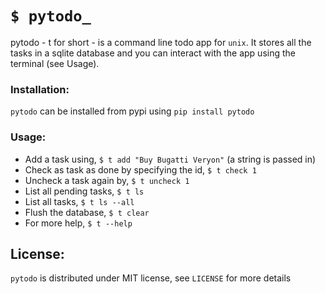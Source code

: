 `$ pytodo_`
============

pytodo - t for short - is a command line todo app for `unix`. It stores all the tasks in a sqlite database and you can interact with the app using the terminal (see Usage).

### Installation:
`pytodo` can be installed from pypi using `pip install pytodo`

### Usage:
- Add a task using, `$ t add "Buy Bugatti Veryon"` (a string is passed in)
- Check as task as done by specifying the id, `$ t check 1`
- Uncheck a task again by, `$ t uncheck 1`
- List all pending tasks, `$ t ls`
- List all tasks, `$ t ls --all`
- Flush the database, `$ t clear`
- For more help, `$ t --help`

License:
---------
`pytodo` is distributed under MIT license, see `LICENSE` for more details
